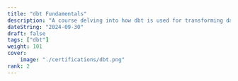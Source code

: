 ```yaml
---
title: "dbt Fundamentals"
description: "A course delving into how dbt is used for transforming data"
dateString: "2024-09-30"
draft: false
tags: ["dbt"]
weight: 101
cover:
    image: "./certifications/dbt.png"
rank: 2
---
```

